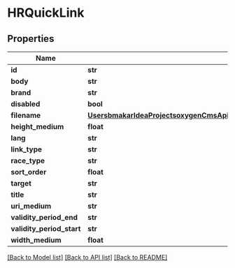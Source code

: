 # HRQuickLink

## Properties
Name | Type | Description | Notes
------------ | ------------- | ------------- | -------------
**id** | **str** |  | [optional] 
**body** | **str** |  | [optional] 
**brand** | **str** |  | [optional] 
**disabled** | **bool** |  | [optional] 
**filename** | [**UsersbmakarIdeaProjectsoxygenCmsApisrcmainresourcesstaticprivatecomponentsfilenameYamlFilename**](UsersbmakarIdeaProjectsoxygenCmsApisrcmainresourcesstaticprivatecomponentsfilenameYamlFilename.md) |  | [optional] 
**height_medium** | **float** |  | [optional] 
**lang** | **str** |  | [optional] 
**link_type** | **str** |  | [optional] 
**race_type** | **str** |  | [optional] 
**sort_order** | **float** |  | [optional] 
**target** | **str** |  | [optional] 
**title** | **str** |  | [optional] 
**uri_medium** | **str** |  | [optional] 
**validity_period_end** | **str** |  | [optional] 
**validity_period_start** | **str** |  | [optional] 
**width_medium** | **float** |  | [optional] 

[[Back to Model list]](../README.md#documentation-for-models) [[Back to API list]](../README.md#documentation-for-api-endpoints) [[Back to README]](../README.md)

